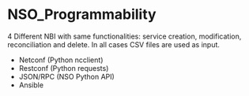 # NSO_Programmability

4 Different NBI with same functionalities: service creation, modification, reconciliation and delete.
In all cases CSV files are used as input.

- Netconf   (Python ncclient)
- Restconf  (Python requests)
- JSON/RPC  (NSO Python API)
- Ansible
